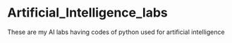 # Artificial_Intelligence_labs
These are my AI labs having codes of python used for artificial intelligence
